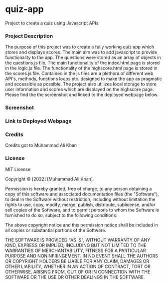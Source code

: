 # quiz-app

Project to create a quiz using Javascript APIs

### Project Description 

The purpose of this project was to create a fully working quiz app which stores and displays scores. The main aim was to add javascript to provide functionality to the app. The questions were stored as an array of objects in the questions.js file. The main functionality of the index.html page is stored in the logic.js file. The functionality of the highscore.html page is stored in the scores.js file. Contained in the js files are a plethora of different web API's, methods, functions loops etc. designed to make the app as pragmatic and accessible as possible. The project also utilizes local storage to store user information and scores which are displayed on the highscore page. Please find the the screenshot and linked to the deployed webpage below.

### Screenshot


### Link to Deployed Webpage



### Credits

Credits got to Muhammad Ali Khan

### License

MIT License

Copyright &copy; [2022] [Muhammad Ali Khan]

Permission is hereby granted, free of charge, to any person obtaining a copy of this software and associated documentation files (the "Software"), to deal in the Software without restriction, including without limitation the rights to use, copy, modify, merge, publish, distribute, sublicense, and/or sell copies of the Software, and to permit persons to whom the Software is furnished to do so, subject to the following conditions:

The above copyright notice and this permission notice shall be included in all copies or substantial portions of the Software.

THE SOFTWARE IS PROVIDED "AS IS", WITHOUT WARRANTY OF ANY KIND, EXPRESS OR IMPLIED, INCLUDING BUT NOT LIMITED TO THE WARRANTIES OF MERCHANTABILITY, FITNESS FOR A PARTICULAR PURPOSE AND NONINFRINGEMENT. IN NO EVENT SHALL THE AUTHORS OR COPYRIGHT HOLDERS BE LIABLE FOR ANY CLAIM, DAMAGES OR OTHER LIABILITY, WHETHER IN AN ACTION OF CONTRACT, TORT OR OTHERWISE, ARISING FROM, OUT OF OR IN CONNECTION WITH THE SOFTWARE OR THE USE OR OTHER DEALINGS IN THE SOFTWARE.
